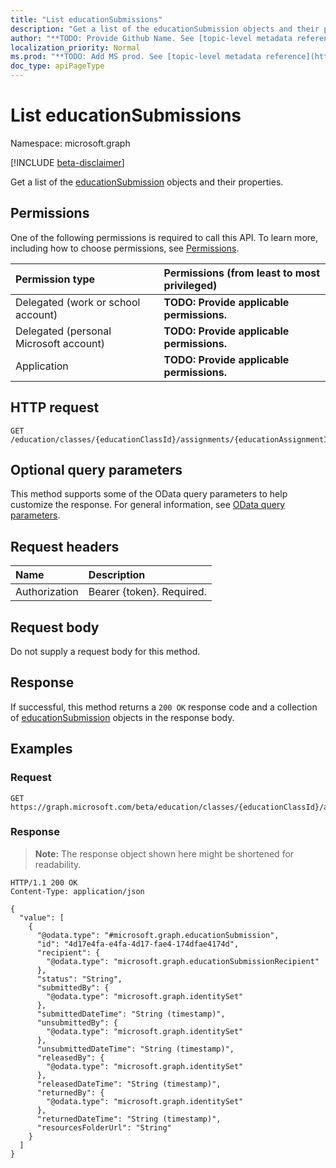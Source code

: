 ```yaml
---
title: "List educationSubmissions"
description: "Get a list of the educationSubmission objects and their properties."
author: "**TODO: Provide Github Name. See [topic-level metadata reference](https://msgo.azurewebsites.net/add/document/guidelines/metadata.html#topic-level-metadata)**"
localization_priority: Normal
ms.prod: "**TODO: Add MS prod. See [topic-level metadata reference](https://msgo.azurewebsites.net/add/document/guidelines/metadata.html#topic-level-metadata)**"
doc_type: apiPageType
---
```


# List educationSubmissions
Namespace: microsoft.graph

[!INCLUDE [beta-disclaimer](../../includes/beta-disclaimer.md)]

Get a list of the [educationSubmission](../resources/educationsubmission.md) objects and their properties.

## Permissions
One of the following permissions is required to call this API. To learn more, including how to choose permissions, see [Permissions](/graph/permissions-reference).

|Permission type|Permissions (from least to most privileged)|
|:---|:---|
|Delegated (work or school account)|**TODO: Provide applicable permissions.**|
|Delegated (personal Microsoft account)|**TODO: Provide applicable permissions.**|
|Application|**TODO: Provide applicable permissions.**|

## HTTP request

<!-- {
  "blockType": "ignored"
}
-->
``` http
GET /education/classes/{educationClassId}/assignments/{educationAssignmentId}/submissions
```

## Optional query parameters
This method supports some of the OData query parameters to help customize the response. For general information, see [OData query parameters](/graph/query-parameters).

## Request headers
|Name|Description|
|:---|:---|
|Authorization|Bearer {token}. Required.|

## Request body
Do not supply a request body for this method.

## Response

If successful, this method returns a `200 OK` response code and a collection of [educationSubmission](../resources/educationsubmission.md) objects in the response body.

## Examples

### Request
<!-- {
  "blockType": "request",
  "name": "list_educationsubmission"
}
-->
``` http
GET https://graph.microsoft.com/beta/education/classes/{educationClassId}/assignments/{educationAssignmentId}/submissions
```


### Response
>**Note:** The response object shown here might be shortened for readability.
<!-- {
  "blockType": "response",
  "truncated": true,
  "@odata.type": "Collection(microsoft.graph.educationSubmission)"
}
-->
``` http
HTTP/1.1 200 OK
Content-Type: application/json

{
  "value": [
    {
      "@odata.type": "#microsoft.graph.educationSubmission",
      "id": "4d17e4fa-e4fa-4d17-fae4-174dfae4174d",
      "recipient": {
        "@odata.type": "microsoft.graph.educationSubmissionRecipient"
      },
      "status": "String",
      "submittedBy": {
        "@odata.type": "microsoft.graph.identitySet"
      },
      "submittedDateTime": "String (timestamp)",
      "unsubmittedBy": {
        "@odata.type": "microsoft.graph.identitySet"
      },
      "unsubmittedDateTime": "String (timestamp)",
      "releasedBy": {
        "@odata.type": "microsoft.graph.identitySet"
      },
      "releasedDateTime": "String (timestamp)",
      "returnedBy": {
        "@odata.type": "microsoft.graph.identitySet"
      },
      "returnedDateTime": "String (timestamp)",
      "resourcesFolderUrl": "String"
    }
  ]
}
```

